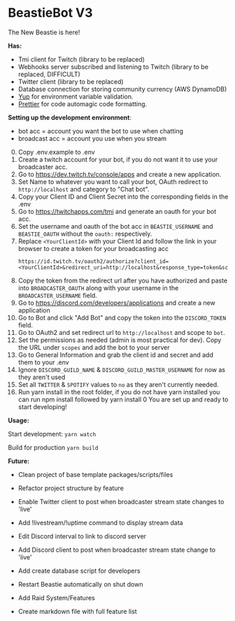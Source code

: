 # BeastieBot V3

The New Beastie is here!

**Has:**

- Tmi client for Twitch (library to be replaced)
- Webhooks server subscribed and listening to Twitch (library to be replaced, DIFFICULT)
- Twitter client (library to be replaced)
- Database connection for storing community currency (AWS DynamoDB)
- [Yup](https://github.com/jquense/yup) for environment variable validation.
- [Prettier](https://prettier.io/) for code automagic code formatting.

**Setting up the development environment**:

- bot acc = account you want the bot to use when chatting
- broadcast acc = account you use when you stream

0. Copy .env.example to .env
1. Create a twitch account for your bot, if you do not want it to use your broadcaster acc.
2. Go to https://dev.twitch.tv/console/apps and create a new application.
3. Set Name to whatever you want to call your bot, OAuth redirect to `http://localhost` and category to "Chat bot".
4. Copy your Client ID and Client Secret into the corresponding fields in the .env
5. Go to https://twitchapps.com/tmi and generate an oauth for your bot acc.
6. Set the username and oauth of the bot acc in `BEASTIE_USERNAME` and `BEASTIE_OAUTH` without the `oauth:` respectively.
7. Replace `<YourClientId>` with your Client Id and follow the link in your browser to create a token for your broadcasting acc
   ```
   https://id.twitch.tv/oauth2/authorize?client_id=<YourClientId>&redirect_uri=http://localhost&response_type=token&scope=chat:read+chat:edit+channel:moderate+whispers:read+whispers:edit+channel_editor
   ```
8. Copy the token from the redirect url after you have authorized and paste into `BROADCASTER_OAUTH` along with your username in the `BROADCASTER_USERNAME` field.
9. Go to https://discord.com/developers/applications and create a new application
10. Go to Bot and click "Add Bot" and copy the token into the `DISCORD_TOKEN` field.
11. Go to OAuth2 and set redirect url to `http://localhost` and scope to `bot`.
12. Set the permissions as needed (admin is most practical for dev). Copy the URL under `scopes` and add the bot to your server
13. Go to General Information and grab the client id and secret and add them to your .env
14. Ignore `DISCORD_GUILD_NAME` & `DISCORD_GUILD_MASTER_USERNAME` for now as they aren't used
15. Set all `TWITTER` & `SPOTIFY` values to `no` as they aren't currently needed.
16. Run yarn install in the root folder, if you do not have yarn installed you can run npm install followed by yarn install
    0 You are set up and ready to start developing!

**Usage:**

Start development: `yarn watch`

Build for production `yarn build`

**Future:**

- Clean project of base template packages/scripts/files
- Refactor project structure by feature
- Enable Twitter client to post when broadcaster stream state changes to 'live'
- Add !livestream/!uptime command to display stream data
- Edit Discord interval to link to discord server
- Add Discord client to post when broadcaster stream state change to 'live'

- Add create database script for developers
- Restart Beastie automatically on shut down

- Add Raid System/Features
- Create markdown file with full feature list
